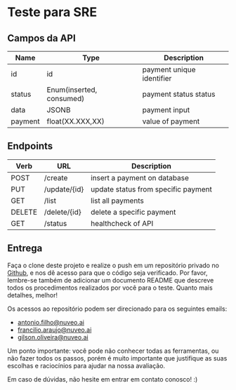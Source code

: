 # Teste para SRE

## Campos da API

|Name|Type|Description|
|-|-|-|
|id|id|payment unique identifier|
|status|Enum(inserted, consumed)|payment status status|
|data|JSONB|payment input|
|payment|float(XX.XXX,XX)|value of payment

## Endpoints

|Verb|URL|Description|
|-|-|-|
|POST|/create|insert a payment on database|
|PUT|/update/{id}|update status from specific payment|
|GET|/list|list all payments|
|DELETE|/delete/{id}|delete a specific payment|
|GET|/status|healthcheck of API|

## Entrega

Faça o clone deste projeto e realize o push em um repositório privado no [Github](https://github.com/), e nos dê acesso para que o código seja verificado. Por favor, lembre-se também de adicionar um documento README que descreve todos os procedimentos realizados por você para o teste. Quanto mais detalhes, melhor!

Os acessos ao repositório podem ser direcionado para os seguintes emails:

- antonio.filho@nuveo.ai
- francilio.araujo@nuveo.ai
- gilson.oliveira@nuveo.ai

Um ponto importante: você pode não conhecer todas as ferramentas, ou não fazer todos os passos, porém é muito importante que justifique as suas escolhas e raciocínios para ajudar na nossa avaliação.

Em caso de dúvidas, não hesite em entrar em contato conosco! :)
